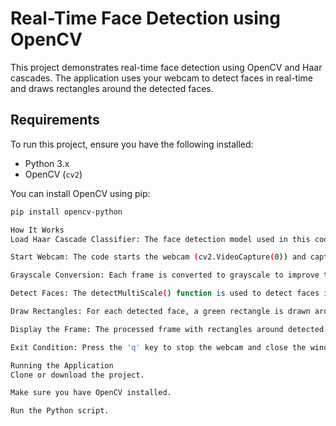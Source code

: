 # Real-Time Face Detection using OpenCV

This project demonstrates real-time face detection using OpenCV and Haar cascades. The application uses your webcam to detect faces in real-time and draws rectangles around the detected faces.

## Requirements
To run this project, ensure you have the following installed:
- Python 3.x
- OpenCV (`cv2`)

You can install OpenCV using pip:
```bash
pip install opencv-python

How It Works
Load Haar Cascade Classifier: The face detection model used in this code is based on a pre-trained Haar cascade classifier, which is used to detect faces in images.

Start Webcam: The code starts the webcam (cv2.VideoCapture(0)) and captures frames in real-time.

Grayscale Conversion: Each frame is converted to grayscale to improve the performance of face detection.

Detect Faces: The detectMultiScale() function is used to detect faces in the grayscale frame.

Draw Rectangles: For each detected face, a green rectangle is drawn around it.

Display the Frame: The processed frame with rectangles around detected faces is displayed in a window.

Exit Condition: Press the 'q' key to stop the webcam and close the window.

Running the Application
Clone or download the project.

Make sure you have OpenCV installed.

Run the Python script.
